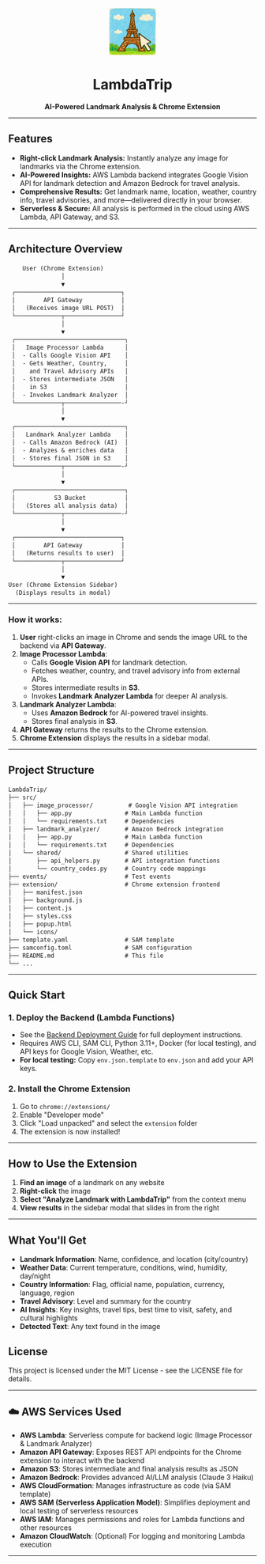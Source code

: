 <p align="center">
  <img src="extension/icons/icon128.png" width="96" height="96" alt="LambdaTrip logo"/>
</p>

<h1 align="center">LambdaTrip</h1>
<p align="center"><b>AI-Powered Landmark Analysis & Chrome Extension</b></p>

---

## Features

- **Right-click Landmark Analysis:** Instantly analyze any image for landmarks via the Chrome extension.
- **AI-Powered Insights:** AWS Lambda backend integrates Google Vision API for landmark detection and Amazon Bedrock for travel analysis.
- **Comprehensive Results:** Get landmark name, location, weather, country info, travel advisories, and more—delivered directly in your browser.
- **Serverless & Secure:** All analysis is performed in the cloud using AWS Lambda, API Gateway, and S3.

---

## Architecture Overview

```
    User (Chrome Extension)
               │
               ▼
 ┌──────────────────────────────┐
 │        API Gateway           │
 │   (Receives image URL POST)  │
 └─────────────┬────────────────┘
               │
               ▼
 ┌───────────────────────────────┐
 │   Image Processor Lambda      │
 │  - Calls Google Vision API    │
 │  - Gets Weather, Country,     │
 │    and Travel Advisory APIs   │
 │  - Stores intermediate JSON   │
 │    in S3                      │
 │  - Invokes Landmark Analyzer  │
 └─────────────┬────────────────-┘
               │
               ▼
 ┌───────────────────────────────┐
 │   Landmark Analyzer Lambda    │
 │  - Calls Amazon Bedrock (AI)  │
 │  - Analyzes & enriches data   │
 │  - Stores final JSON in S3    │
 └─────────────┬────────────────-┘
               │
               ▼
 ┌───────────────────────────────┐
 │           S3 Bucket           │
 │   (Stores all analysis data)  │
 └─────────────┬────────────────-┘
               │
               ▼
 ┌──────────────────────────────┐
 │        API Gateway           │
 │   (Returns results to user)  │
 └─────────────┬────────────────┘
               │
               ▼
User (Chrome Extension Sidebar)
  (Displays results in modal)
```

---

### How it works:
1. **User** right-clicks an image in Chrome and sends the image URL to the backend via **API Gateway**.
2. **Image Processor Lambda**:
   - Calls **Google Vision API** for landmark detection.
   - Fetches weather, country, and travel advisory info from external APIs.
   - Stores intermediate results in **S3**.
   - Invokes **Landmark Analyzer Lambda** for deeper AI analysis.
3. **Landmark Analyzer Lambda**:
   - Uses **Amazon Bedrock** for AI-powered travel insights.
   - Stores final analysis in **S3**.
4. **API Gateway** returns the results to the Chrome extension.
5. **Chrome Extension** displays the results in a sidebar modal.

---

## Project Structure

```
LambdaTrip/
├── src/
│   ├── image_processor/          # Google Vision API integration
│   │   ├── app.py               # Main Lambda function
│   │   └── requirements.txt     # Dependencies
│   ├── landmark_analyzer/       # Amazon Bedrock integration
│   │   ├── app.py               # Main Lambda function
│   │   └── requirements.txt     # Dependencies
│   └── shared/                  # Shared utilities
│       ├── api_helpers.py       # API integration functions
│       └── country_codes.py     # Country code mappings
├── events/                      # Test events
├── extension/                   # Chrome extension frontend
│   ├── manifest.json
│   ├── background.js
│   ├── content.js
│   ├── styles.css
│   ├── popup.html
│   └── icons/
├── template.yaml                # SAM template
├── samconfig.toml               # SAM configuration
├── README.md                    # This file
└── ...
```

---

## Quick Start

### 1. **Deploy the Backend (Lambda Functions)**
- See the [Backend Deployment Guide](src/README.md) for full deployment instructions.
- Requires AWS CLI, SAM CLI, Python 3.11+, Docker (for local testing), and API keys for Google Vision, Weather, etc.
- **For local testing:** Copy `env.json.template` to `env.json` and add your API keys.

### 2. **Install the Chrome Extension**
1. Go to `chrome://extensions/`
2. Enable "Developer mode"
3. Click "Load unpacked" and select the `extension` folder
4. The extension is now installed!

---

## How to Use the Extension

1. **Find an image** of a landmark on any website
2. **Right-click** the image
3. **Select "Analyze Landmark with LambdaTrip"** from the context menu
4. **View results** in the sidebar modal that slides in from the right

---

## What You'll Get

- **Landmark Information**: Name, confidence, and location (city/country)
- **Weather Data**: Current temperature, conditions, wind, humidity, day/night
- **Country Information**: Flag, official name, population, currency, language, region
- **Travel Advisory**: Level and summary for the country
- **AI Insights**: Key insights, travel tips, best time to visit, safety, and cultural highlights
- **Detected Text**: Any text found in the image


## License

This project is licensed under the MIT License - see the LICENSE file for details.

---

## ☁️ AWS Services Used

- **AWS Lambda**: Serverless compute for backend logic (Image Processor & Landmark Analyzer)
- **Amazon API Gateway**: Exposes REST API endpoints for the Chrome extension to interact with the backend
- **Amazon S3**: Stores intermediate and final analysis results as JSON
- **Amazon Bedrock**: Provides advanced AI/LLM analysis (Claude 3 Haiku)
- **AWS CloudFormation**: Manages infrastructure as code (via SAM template)
- **AWS SAM (Serverless Application Model)**: Simplifies deployment and local testing of serverless resources
- **AWS IAM**: Manages permissions and roles for Lambda functions and other resources
- **Amazon CloudWatch**: (Optional) For logging and monitoring Lambda execution

---

